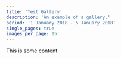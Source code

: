 ```yaml
---
title: 'Test Gallery'
description: 'An example of a gallery.'
period: '1 January 2018 - 5 January 2018'
single_pages: true
images_per_page: 15
---
```

This is some content.
